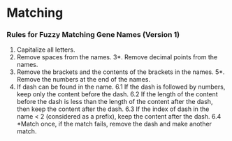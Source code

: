 # Matching

### Rules for Fuzzy Matching Gene Names (Version 1)

1. Capitalize all letters.
2. Remove spaces from the names.
3*. Remove decimal points from the names.
4. Remove the brackets and the contents of the brackets 	in the names.
5*. Remove the numbers at the end of the names.
6. If dash can be found in the name.
	6.1 If the dash is followed by numbers, keep only the content 					before the dash.
	6.2 If the length of the content before the dash is less than the length of 		the content after the dash, then keep the content after the dash.
	6.3 If the index of dash in the name < 2 (considered as a prefix), 				keep the content after the dash.
	6.4 *Match once, if the match fails, remove the dash and make 					another match.

